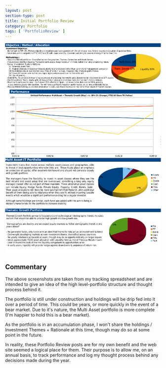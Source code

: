 ```yaml
---
layout: post
section-type: post
title: Initial Portfolio Review
category: Portfolio
tags: [ 'PortfolioReview' ]
---
```


<img style="border: 0;" src="/img/2018/20180508_PortfolioReview_Overall.png" />

<img style="border: 0;" src="/img/2018/20180508_PortfolioReview_MultiAsset.png" />

<img style="border: 0;" src="/img/2018/20180508_PortfolioReview_ThematicGrowth.png"/>

## Commentary

The above screenshots are taken from my tracking spreadsheet and are intended to give an
idea of the high level-portfolio structure and thought process behind it.

The portfolio is still under construction and holdings will be drip fed into it over a
period of time.  This could be years, or more quickly in the event of a bear market.  Due
to it's nature, the Multi Asset portfolio is more complete (I'm happier to hold this is a bear
market).

As the portfolio is in an accumulation phase, I won't share the holdings / Investment
Themes + Rationale at this time, though may do so at some point in the future.  

In reality, these Portfolio Review posts are for my own benefit and the web site seemed a 
logical place for them.  Their purpose is to allow me, on an annual basis, to track performance 
and log my thought process behind any decisions made during the year.

